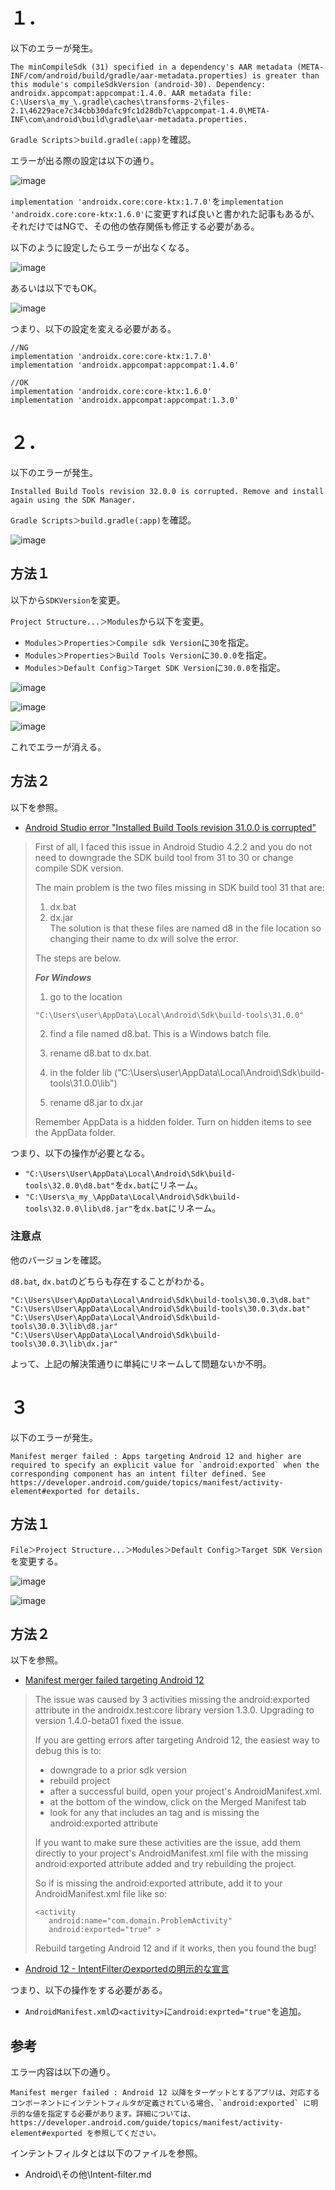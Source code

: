 # １．
以下のエラーが発生。

```
The minCompileSdk (31) specified in a dependency's AAR metadata (META-INF/com/android/build/gradle/aar-metadata.properties) is greater than this module's compileSdkVersion (android-30). Dependency: androidx.appcompat:appcompat:1.4.0. AAR metadata file: C:\Users\a_my_\.gradle\caches\transforms-2\files-2.1\46229ace7c34cbb30dafc9fc1d28db7c\appcompat-1.4.0\META-INF\com\android\build\gradle\aar-metadata.properties.
```

`Gradle Scripts＞build.gradle(:app)`を確認。

エラーが出る際の設定は以下の通り。

![image](https://user-images.githubusercontent.com/85177462/147406515-02012f61-bc37-4114-ac7b-0d77a7f62620.png)

`implementation 'androidx.core:core-ktx:1.7.0'`を`implementation 'androidx.core:core-ktx:1.6.0'`に変更すれば良いと書かれた記事もあるが、それだけではNGで、その他の依存関係も修正する必要がある。  

以下のように設定したらエラーが出なくなる。

![image](https://user-images.githubusercontent.com/85177462/147406521-1a8070e3-dedc-41bf-9c26-14b76bc7e100.png)

あるいは以下でもOK。

![image](https://user-images.githubusercontent.com/85177462/147406966-22713dc4-4fd4-4be0-89dd-3801b7e430ba.png)

つまり、以下の設定を変える必要がある。

```
//NG
implementation 'androidx.core:core-ktx:1.7.0'
implementation 'androidx.appcompat:appcompat:1.4.0'

//OK
implementation 'androidx.core:core-ktx:1.6.0'
implementation 'androidx.appcompat:appcompat:1.3.0'
```


# ２．
以下のエラーが発生。

```
Installed Build Tools revision 32.0.0 is corrupted. Remove and install again using the SDK Manager.
```

`Gradle Scripts＞build.gradle(:app)`を確認。

![image](https://user-images.githubusercontent.com/85177462/147406741-1ea608cb-4592-4634-bfca-47d6c51c0a2e.png)

## 方法１

以下から`SDKVersion`を変更。

`Project Structure...＞Modules`から以下を変更。  
- `Modules＞Properties＞Compile sdk Version`に`30`を指定。
- `Modules＞Properties＞Build Tools Version`に`30.0.0`を指定。
- `Modules＞Default Config＞Target SDK Version`に`30.0.0`を指定。

![image](https://user-images.githubusercontent.com/85177462/147406765-db408eb0-6629-42e1-a5af-846bce82cc3a.png)

![image](https://user-images.githubusercontent.com/85177462/147406788-77cb627e-350c-4366-9148-295940f58334.png)

![image](https://user-images.githubusercontent.com/85177462/147406797-449c996d-38aa-4ee9-b49b-55a570eb3bb5.png)

これでエラーが消える。

## 方法２

以下を参照。

- [Android Studio error "Installed Build Tools revision 31.0.0 is corrupted"](https://stackoverflow.com/questions/68387270/android-studio-error-installed-build-tools-revision-31-0-0-is-corrupted)

>First of all, I faced this issue in Android Studio 4.2.2 and you do not need to downgrade the SDK build tool from 31 to 30 or change compile SDK version.  
>
>The main problem is the two files missing in SDK build tool 31 that are:  
>
>1. dx.bat  
>2. dx.jar  
>The solution is that these files are named d8 in the file location so changing their name to dx will solve the error.  
>
>The steps are below.  
>
>***For Windows***  
>1. go to the location  
>
> `"C:\Users\user\AppData\Local\Android\Sdk\build-tools\31.0.0"`  
>
>2. find a file named d8.bat. This is a Windows batch file.  
>
>3. rename d8.bat to dx.bat.  
>
>4. in the folder lib ("C:\Users\user\AppData\Local\Android\Sdk\build-tools\31.0.0\lib")  
>
>5. rename d8.jar to dx.jar  
>
>Remember AppData is a hidden folder. Turn on hidden items to see the AppData folder.  

つまり、以下の操作が必要となる。

- `"C:\Users\User\AppData\Local\Android\Sdk\build-tools\32.0.0\d8.bat"`を`dx.bat`にリネーム。
- `"C:\Users\a_my_\AppData\Local\Android\Sdk\build-tools\32.0.0\lib\d8.jar"`を`dx.bat`にリネーム。

### 注意点

他のバージョンを確認。

`d8.bat`, `dx.bat`のどちらも存在することがわかる。

`"C:\Users\User\AppData\Local\Android\Sdk\build-tools\30.0.3\d8.bat"`
`"C:\Users\User\AppData\Local\Android\Sdk\build-tools\30.0.3\dx.bat"`
`"C:\Users\User\AppData\Local\Android\Sdk\build-tools\30.0.3\lib\d8.jar"`
`"C:\Users\User\AppData\Local\Android\Sdk\build-tools\30.0.3\lib\dx.jar"`

よって、上記の解決策通りに単純にリネームして問題ないか不明。

# ３

以下のエラーが発生。

```
Manifest merger failed : Apps targeting Android 12 and higher are required to specify an explicit value for `android:exported` when the corresponding component has an intent filter defined. See https://developer.android.com/guide/topics/manifest/activity-element#exported for details.
```

## 方法１

`File＞Project Structure...＞Modules＞Default Config＞Target SDK Version`を変更する。

![image](https://user-images.githubusercontent.com/85177462/147617715-2ff5745f-24f1-4a24-b1e5-3b42c7db64c9.png)

![image](https://user-images.githubusercontent.com/85177462/147617682-95d2271b-b450-4eb9-9a91-76e5abbade93.png)

## 方法２

以下を参照。

- [Manifest merger failed targeting Android 12](https://stackoverflow.com/questions/67654506/manifest-merger-failed-targeting-android-12)

>The issue was caused by 3 activities missing the android:exported attribute in the androidx.test:core library version 1.3.0. Upgrading to version 1.4.0-beta01 fixed the issue.
>
>If you are getting errors after targeting Android 12, the easiest way to debug this is to:
>
>- downgrade to a prior sdk version
>- rebuild project
>- after a successful build, open your project's AndroidManifest.xml.
>- at the bottom of the window, click on the Merged Manifest tab
>- look for any <activity> that includes an <intent-filter> tag and is missing the android:exported attribute
>
>If you want to make sure these activities are the issue, add them directly to your project's AndroidManifest.xml file with the missing android:exported attribute added and try rebuilding the project.
>
>So if <activity android:name="com.domain.ProblemActivity"> is missing the android:exported attribute, add it to your AndroidManifest.xml file like so:
>
>```
><activity 
>    android:name="com.domain.ProblemActivity"
>    android:exported="true" >
>```
>
>Rebuild targeting Android 12 and if it works, then you found the bug!

- [Android 12 - IntentFilterのexportedの明示的な宣言](https://codechacha.com/ko/android-12-intent-filter-explicit-exported/)

つまり、以下の操作をする必要がある。

- `AndroidManifest.xml`の`<activity>`に`android:exprted="true"`を追加。

## 参考

エラー内容は以下の通り。

```
Manifest merger failed : Android 12 以降をターゲットとするアプリは、対応するコンポーネントにインテントフィルタが定義されている場合、`android:exported` に明示的な値を指定する必要があります。詳細については、https://developer.android.com/guide/topics/manifest/activity-element#exported を参照してください。
```

インテントフィルタとは以下のファイルを参照。
- Android\その他\Intent-filter.md